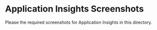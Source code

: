 # Application Insights Screenshots

Please the required screenshots for Application Insights in this directory.
